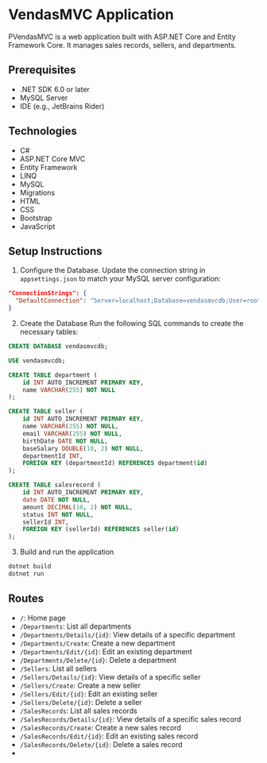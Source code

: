 # VendasMVC Application

PVendasMVC is a web application built with ASP.NET Core and Entity Framework Core. It manages sales records, sellers,
and departments.

## Prerequisites

- .NET SDK 6.0 or later
- MySQL Server
- IDE (e.g., JetBrains Rider)

## Technologies
- C#
- ASP.NET Core MVC
- Entity Framework
- LINQ
- MySQL
- Migrations
- HTML
- CSS
- Bootstrap
- JavaScript

## Setup Instructions

1. Configure the Database.
Update the connection string in `appsettings.json` to match your MySQL server configuration:

```json
"ConnectionStrings": {
  "DefaultConnection": "Server=localhost;Database=vendasmvcdb;User=root;Password=yourpassword;"
}
```

2. Create the Database
Run the following SQL commands to create the necessary tables:

```sql
CREATE DATABASE vendasmvcdb;

USE vendasmvcdb;

CREATE TABLE department (
    id INT AUTO_INCREMENT PRIMARY KEY,
    name VARCHAR(255) NOT NULL
);

CREATE TABLE seller (
    id INT AUTO_INCREMENT PRIMARY KEY,
    name VARCHAR(255) NOT NULL,
    email VARCHAR(255) NOT NULL,
    birthDate DATE NOT NULL,
    baseSalary DOUBLE(10, 2) NOT NULL,
    departmentId INT,
    FOREIGN KEY (departmentId) REFERENCES department(id)
);

CREATE TABLE salesrecord (
    id INT AUTO_INCREMENT PRIMARY KEY,
    date DATE NOT NULL,
    amount DECIMAL(10, 2) NOT NULL,
    status INT NOT NULL,
    sellerId INT,
    FOREIGN KEY (sellerId) REFERENCES seller(id)
);
```

3. Build and run the application

```bash
dotnet build
dotnet run
```

## Routes 

- `/`: Home page
- `/Departments`: List all departments
- `/Departments/Details/{id}`: View details of a specific department
- `/Departments/Create`: Create a new department
- `/Departments/Edit/{id}`: Edit an existing department
- `/Departments/Delete/{id}`: Delete a department
- `/Sellers`: List all sellers
- `/Sellers/Details/{id}`: View details of a specific seller
- `/Sellers/Create`: Create a new seller
- `/Sellers/Edit/{id}`: Edit an existing seller
- `/Sellers/Delete/{id}`: Delete a seller
- `/SalesRecords`: List all sales records
- `/SalesRecords/Details/{id}`: View details of a specific sales record
- `/SalesRecords/Create`: Create a new sales record
- `/SalesRecords/Edit/{id}`: Edit an existing sales record
- `/SalesRecords/Delete/{id}`: Delete a sales record
- 